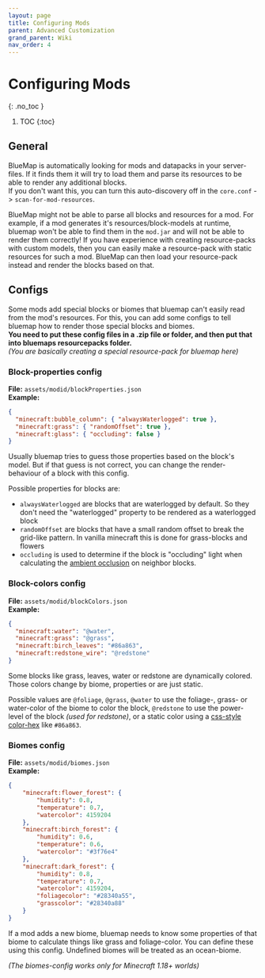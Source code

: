 ```yaml
---
layout: page
title: Configuring Mods
parent: Advanced Customization
grand_parent: Wiki
nav_order: 4
---
```


# Configuring Mods
{: .no_toc }

1. TOC
{:toc}

## General
BlueMap is automatically looking for mods and datapacks in your server-files. If it finds them it will try to load them
and parse its resources to be able to render any additional blocks.  
If you don't want this, you can turn this auto-discovery off in the `core.conf` -> `scan-for-mod-resources`.

BlueMap might not be able to parse all blocks and resources for a mod. For example, if a mod generates it's resources/block-models at
runtime, bluemap won't be able to find them in the `mod.jar` and will not be able to render them correctly!
If you have experience with creating resource-packs with custom models, then you can easily make a resource-pack with static
resources for such a mod. BlueMap can then load your resource-pack instead and render the blocks based on that.

## Configs
Some mods add special blocks or biomes that bluemap can't easily read from the mod's resources.
For this, you can add some configs to tell bluemap how to render those special blocks and biomes.  
**You need to put these config files in a .zip file or folder, and then put that into bluemaps resourcepacks folder.**  
*(You are basically creating a special resource-pack for bluemap here)*

### Block-properties config
**File:** `assets/modid/blockProperties.json`<br>
**Example:**
```json
{
  "minecraft:bubble_column": { "alwaysWaterlogged": true },
  "minecraft:grass": { "randomOffset": true },
  "minecraft:glass": { "occluding": false }
}
```

Usually bluemap tries to guess those properties based on the block's model. But if that guess is not correct, you can
change the render-behaviour of a block with this config.

Possible properties for blocks are:
- `alwaysWaterlogged` are blocks that are waterlogged by default. So they don't need the "waterlogged" property to 
  be rendered as a waterlogged block
- `randomOffset` are blocks that have a small random offset to break the grid-like pattern. In vanilla minecraft this is
  done for grass-blocks and flowers
- `occluding` is used to determine if the block is "occluding" light when calculating 
  the [ambient occlusion](https://en.wikipedia.org/wiki/Ambient_occlusion) on neighbor blocks.

### Block-colors config
**File:** `assets/modid/blockColors.json`<br>
**Example:**
```json
{
  "minecraft:water": "@water",
  "minecraft:grass": "@grass",
  "minecraft:birch_leaves": "#86a863",
  "minecraft:redstone_wire": "@redstone"
}
```

Some blocks like grass, leaves, water or redstone are dynamically colored. Those colors change by biome, 
properties or are just static.

Possible values are `@foliage`, `@grass`, `@water` to use the foliage-, grass- or water-color of the biome to color 
the block, `@redstone` to use the power-level of the block *(used for redstone)*,
or a static color using a [css-style color-hex](https://htmlcolorcodes.com/color-picker/) like `#86a863`.

### Biomes config
**File:** `assets/modid/biomes.json`<br>
**Example:**
```json
{
    "minecraft:flower_forest": {
        "humidity": 0.8,
        "temperature": 0.7,
        "watercolor": 4159204
    },
    "minecraft:birch_forest": {
        "humidity": 0.6,
        "temperature": 0.6,
        "watercolor": "#3f76e4"
    },
    "minecraft:dark_forest": {
        "humidity": 0.8,
        "temperature": 0.7,
        "watercolor": 4159204,
        "foliagecolor": "#28340a55",
        "grasscolor": "#28340a88"
    }
}
```

If a mod adds a new biome, bluemap needs to know some properties of that biome to calculate things like grass and 
foliage-color. You can define these using this config. Undefined biomes will be treated as an ocean-biome.

*(The biomes-config works only for Minecraft 1.18+ worlds)*
